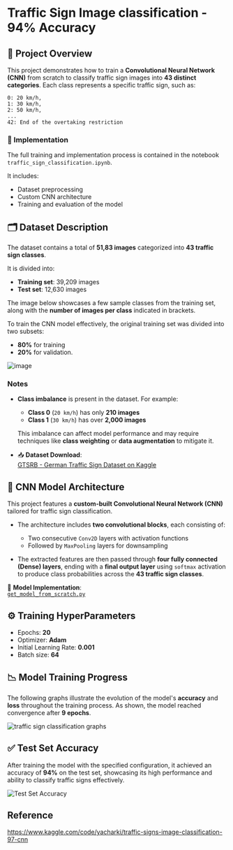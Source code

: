 # Traffic Sign Image classification - 94% Accuracy

## 🚦 Project Overview
This project demonstrates how to train a __Convolutional Neural Network (CNN)__ from scratch to classify traffic sign images into __43 distinct categories__.
Each class represents a specific traffic sign, such as:
```
0: 20 km/h,  
1: 30 km/h,  
2: 50 km/h,  
...  
42: End of the overtaking restriction
```

### 🧪 Implementation

The full training and implementation process is contained in the notebook `traffic_sign_classification.ipynb`.

It includes:
- Dataset preprocessing
- Custom CNN architecture<br>
- Training and evaluation of the model

## 🗂️ Dataset Description
The dataset contains a total of __51,83 images__ categorized into __43 traffic sign classes__.

It is divided into:
- __Training set__: 39,209 images
- __Test set__: 12,630 images

The image below showcases a few sample classes from the training set, along with the __number of images per class__ indicated in brackets.

To train the CNN model effectively, the original training set was divided into two subsets:

- __80%__ for training<br>
- __20%__ for validation.
  
![image](https://github.com/user-attachments/assets/3be5b7b1-6169-45fb-ba33-4367ae99e7e0)


### Notes

- **Class imbalance** is present in the dataset. For example:  
  - **Class 0** (`20 km/h`) has only **210 images**  
  - **Class 1** (`30 km/h`) has over **2,000 images**

  This imbalance can affect model performance and may require techniques like **class weighting** or **data augmentation** to mitigate it.

- 📥 **Dataset Download**:  
  [GTSRB - German Traffic Sign Dataset on Kaggle](https://www.kaggle.com/datasets/meowmeowmeowmeowmeow/gtsrb-german-traffic-sign)


## 🧠 CNN Model Architecture

This project features a **custom-built Convolutional Neural Network (CNN)** tailored for traffic sign classification.

- The architecture includes **two convolutional blocks**, each consisting of:
  - Two consecutive `Conv2D` layers with activation functions  
  - Followed by `MaxPooling` layers for downsampling

- The extracted features are then passed through **four fully connected (Dense) layers**, ending with a **final output layer** using `softmax` activation to produce class probabilities across the **43 traffic sign classes**.

📄 **Model Implementation**:  
[`get_model_from_scratch.py`](get_model_from_scratch.py)

## ⚙️ Training HyperParameters

- Epochs: __20__
- Optimizer: __Adam__
- Initial Learning Rate: __0.001__
- Batch size: __64__

## 📉 Model Training Progress

The following graphs illustrate the evolution of the model's **accuracy** and **loss** throughout the training process. As shown, the model reached convergence after **9 epochs**.

![traffic sign classification graphs](https://github.com/user-attachments/assets/c6401608-5424-45ce-ae7f-244dfaa9fe51)


## ✅ Test Set Accuracy

After training the model with the specified configuration, it achieved an accuracy of **94%** on the test set, showcasing its high performance and ability to classify traffic signs effectively.

![Test Set Accuracy](https://github.com/user-attachments/assets/993e7d6b-b223-4a34-8ffb-53ad40758280)

## Reference
https://www.kaggle.com/code/yacharki/traffic-signs-image-classification-97-cnn
